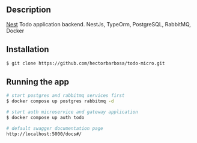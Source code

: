 ## Description

[Nest](https://github.com/nestjs/nest) Todo application backend. NestJs, TypeOrm, PostgreSQL, RabbitMQ, Docker

## Installation

```bash
$ git clone https://github.com/hectorbarbosa/todo-micro.git 
```

## Running the app

```bash
# start postgres and rabbitmq services first
$ docker compose up postgres rabbitmq -d 

# start auth microservice and gateway application
$ docker compose up auth todo 

# default swagger documentation page
http://localhost:5000/docs#/

```